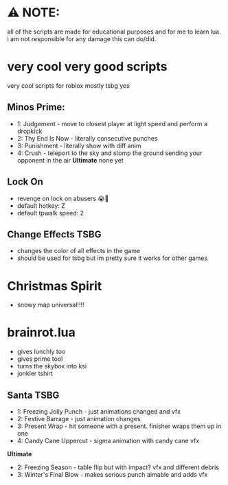 # ⚠ NOTE:
all of the scripts are made for educational purposes and for me to learn lua. i am not responsible for any damage this can do/did.

# very cool very good scripts
very cool scripts for roblox mostly tsbg yes

## Minos Prime:
- 1: Judgement - move to closest player at light speed and perform a dropkick
- 2: Thy End Is Now - literally consecutive punches
- 3: Punishment - literally show with diff anim
- 4: Crush - teleport to the sky and stomp the ground sending your opponent in the air
**Ultimate**
none yet

## Lock On
- revenge on lock on abusers 😭🙏
- default hotkey: Z
- default tpwalk speed: 2

## Change Effects TSBG
- changes the color of all effects in the game
- should be used for tsbg but im pretty sure it works for other games

# Christmas Spirit
- snowy map universal!!!!

# brainrot.lua
- gives lunchly too
- gives prime tool
- turns the skybox into ksi
- jonkler tshirt

## Santa TSBG
- 1: Freezing Jolly Punch - just animations changed and vfx
- 2: Festive Barrage - just animation changes
- 3: Present Wrap - hit someone with a present. finisher wraps them up in one
- 4: Candy Cane Uppercut - sigma animation with candy cane vfx

**Ultimate**
- 2: Freezing Season - table flip but with impact? vfx and different debris
- 3: Winter's Final Blow - makes serious punch aimable and adds vfx
